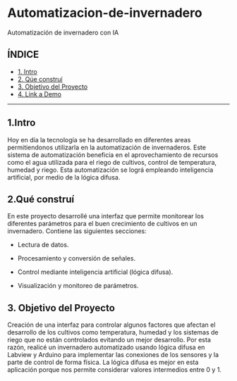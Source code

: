 # Automatizacion-de-invernadero
Automatización de invernadero con IA



## **ÍNDICE**

* [1. Intro](#)
* [2. Qúe construí](#)
* [3. Objetivo del Proyecto](#)
* [4. Link a Demo](#)

****

## 1.Intro
Hoy en día la tecnología se ha desarrollado en diferentes areas permitiendonos utilizarla en la automatización de invernaderos. Este sistema de automatización beneficia en el aprovechamiento de recursos como el agua utilizada para el riego de cultivos, control de temperatura, humedad y riego. Esta automatización se lográ empleando inteligencia artificial, por medio de la lógica difusa. 

## 2.Qué construí
En este proyecto desarrollé una interfaz que permite monitorear los diferentes parámetros para el buen crecimiento de cultivos en un invernadero. 
Contiene las siguientes secciones: 

* Lectura de datos.

* Procesamiento y conversión de señales.

* Control mediante inteligencia artificial (lógica difusa).

* Visualización y monitoreo de parámetros.

## 3. Objetivo del Proyecto
Creación de una interfaz para controlar algunos factores que afectan el desarrollo de los cultivos como temperatura, humedad y los sistemas de riego que no están controlados evitando un mejor desarrollo. Por esta razón, realicé un invernadero automatizado usando lógica difusa en Labview y Arduino para implementar las conexiones de los sensores y la parte de control de forma física. La lógica difusa es mejor en esta aplicación porque nos permite considerar valores intermedios entre 0 y 1.


